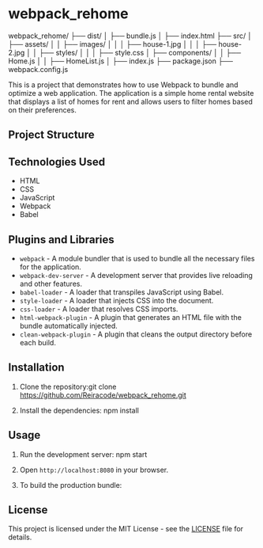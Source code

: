 # webpack_rehome

webpack_rehome/
├── dist/
│ ├── bundle.js
│ ├── index.html
├── src/
│ ├── assets/
│ │ ├── images/
│ │ │ ├── house-1.jpg
│ │ │ ├── house-2.jpg
│ │ ├── styles/
│ │ │ ├── style.css
│ ├── components/
│ │ ├── Home.js
│ │ ├── HomeList.js
│ ├── index.js
├── package.json
├── webpack.config.js


This is a project that demonstrates how to use Webpack to bundle and optimize a web application. The application is a simple home rental website that displays a list of homes for rent and allows users to filter homes based on their preferences.

## Project Structure


## Technologies Used

- HTML
- CSS
- JavaScript
- Webpack
- Babel

## Plugins and Libraries

- `webpack` - A module bundler that is used to bundle all the necessary files for the application.
- `webpack-dev-server` - A development server that provides live reloading and other features.
- `babel-loader` - A loader that transpiles JavaScript using Babel.
- `style-loader` - A loader that injects CSS into the document.
- `css-loader` - A loader that resolves CSS imports.
- `html-webpack-plugin` - A plugin that generates an HTML file with the bundle automatically injected.
- `clean-webpack-plugin` - A plugin that cleans the output directory before each build.

## Installation

1. Clone the repository:git clone https://github.com/Reiracode/webpack_rehome.git

2. Install the dependencies: npm install

## Usage

1. Run the development server: npm start

2. Open `http://localhost:8080` in your browser.

3. To build the production bundle:


## License

This project is licensed under the MIT License - see the [LICENSE](LICENSE) file for details.


